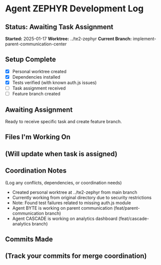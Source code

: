 # Agent ZEPHYR Development Log

## Status: Awaiting Task Assignment
**Started:** 2025-01-17
**Worktree:** ../te2-zephyr
**Current Branch:** implement-parent-communication-center

## Setup Complete
- [x] Personal worktree created
- [x] Dependencies installed
- [x] Tests verified (with known auth.js issues)
- [ ] Task assignment received
- [ ] Feature branch created

## Awaiting Assignment
Ready to receive specific task and create feature branch.

## Files I'm Working On
(Will update when task is assigned)
- 

## Coordination Notes
(Log any conflicts, dependencies, or coordination needs)
- Created personal worktree at ../te2-zephyr from main branch
- Currently working from original directory due to security restrictions
- Note: Found test failures related to missing auth.js module
- Agent BYTE is working on parent communication (feat/parent-communication branch)
- Agent CASCADE is working on analytics dashboard (feat/cascade-analytics branch)

## Commits Made
(Track your commits for merge coordination)
- 